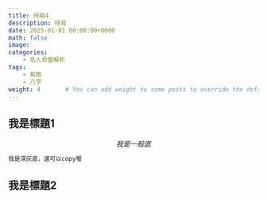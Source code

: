 ```yaml
---
title: 待寫4
description: 待寫
date: 2025-01-01 00:00:00+0000
math: false
image: 
categories:
    - 名人命盤解析
tags:
    - 紫微
    - 八字
weight: 4       # You can add weight to some posts to override the default sorting (date descending)
---
```




## 我是標題1

$$
    我是一般底
$$

```markdown
我是深灰底，還可以copy喔
```

## 我是標題2
